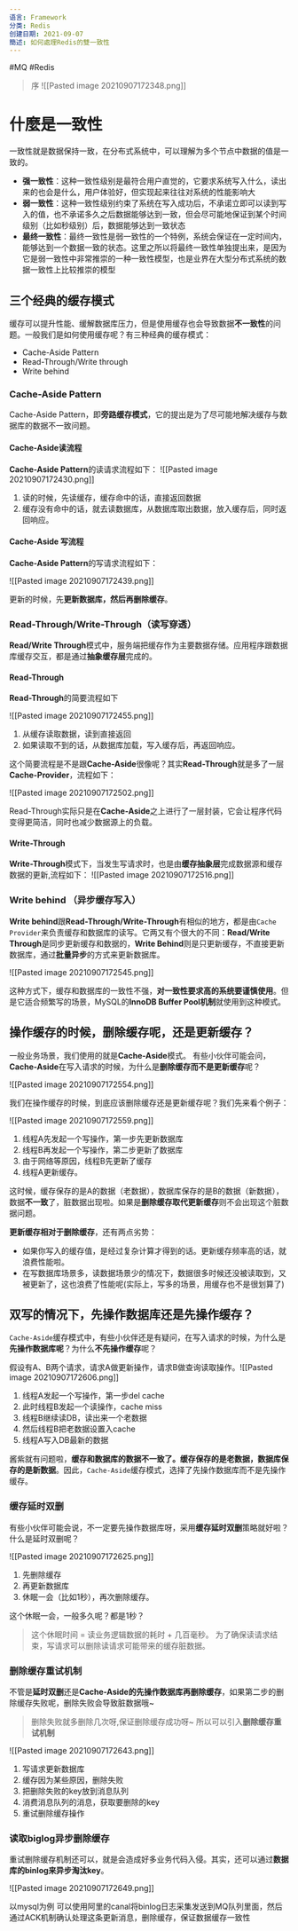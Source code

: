 ```yaml
---
语言: Framework
分类: Redis
创建日期: 2021-09-07
簡述: 如何處理Redis的雙一致性
---
```

#MQ #Redis

> 序
![[Pasted image 20210907172348.png]]

# 什麼是一致性
一致性就是数据保持一致，在分布式系统中，可以理解为多个节点中数据的值是一致的。

-   **强一致性**：这种一致性级别是最符合用户直觉的，它要求系统写入什么，读出来的也会是什么，用户体验好，但实现起来往往对系统的性能影响大
-   **弱一致性**：这种一致性级别约束了系统在写入成功后，不承诺立即可以读到写入的值，也不承诺多久之后数据能够达到一致，但会尽可能地保证到某个时间级别（比如秒级别）后，数据能够达到一致状态
-   **最终一致性**：最终一致性是弱一致性的一个特例，系统会保证在一定时间内，能够达到一个数据一致的状态。这里之所以将最终一致性单独提出来，是因为它是弱一致性中非常推崇的一种一致性模型，也是业界在大型分布式系统的数据一致性上比较推崇的模型

## 三个经典的缓存模式

缓存可以提升性能、缓解数据库压力，但是使用缓存也会导致数据**不一致性**的问题。一般我们是如何使用缓存呢？有三种经典的缓存模式：

-   Cache-Aside Pattern
-   Read-Through/Write through
-   Write behind

### Cache-Aside Pattern

Cache-Aside Pattern，即**旁路缓存模式**，它的提出是为了尽可能地解决缓存与数据库的数据不一致问题。

#### Cache-Aside读流程

**Cache-Aside Pattern**的读请求流程如下：
![[Pasted image 20210907172430.png]]

1.  读的时候，先读缓存，缓存命中的话，直接返回数据
2.  缓存没有命中的话，就去读数据库，从数据库取出数据，放入缓存后，同时返回响应。

#### Cache-Aside 写流程

**Cache-Aside Pattern**的写请求流程如下：

![[Pasted image 20210907172439.png]]

更新的时候，先**更新数据库，然后再删除缓存**。

### Read-Through/Write-Through（读写穿透）

**Read/Write Through**模式中，服务端把缓存作为主要数据存储。应用程序跟数据库缓存交互，都是通过**抽象缓存层**完成的。

#### Read-Through

**Read-Through**的简要流程如下

![[Pasted image 20210907172455.png]]

1.  从缓存读取数据，读到直接返回
2.  如果读取不到的话，从数据库加载，写入缓存后，再返回响应。

这个简要流程是不是跟**Cache-Aside**很像呢？其实**Read-Through**就是多了一层**Cache-Provider**，流程如下：

![[Pasted image 20210907172502.png]]

Read-Through实际只是在**Cache-Aside**之上进行了一层封装，它会让程序代码变得更简洁，同时也减少数据源上的负载。

#### Write-Through

**Write-Through**模式下，当发生写请求时，也是由**缓存抽象层**完成数据源和缓存数据的更新,流程如下： 
![[Pasted image 20210907172516.png]]

### Write behind （异步缓存写入）

**Write behind**跟**Read-Through/Write-Through**有相似的地方，都是由`Cache Provider`来负责缓存和数据库的读写。它两又有个很大的不同：**Read/Write Through**是同步更新缓存和数据的，**Write Behind**则是只更新缓存，不直接更新数据库，通过**批量异步**的方式来更新数据库。

![[Pasted image 20210907172545.png]]

这种方式下，缓存和数据库的一致性不强，**对一致性要求高的系统要谨慎使用**。但是它适合频繁写的场景，MySQL的**InnoDB Buffer Pool机制**就使用到这种模式。

## 操作缓存的时候，删除缓存呢，还是更新缓存？

一般业务场景，我们使用的就是**Cache-Aside**模式。 有些小伙伴可能会问， **Cache-Aside**在写入请求的时候，为什么是**删除缓存而不是更新缓存**呢？

![[Pasted image 20210907172554.png]]

我们在操作缓存的时候，到底应该删除缓存还是更新缓存呢？我们先来看个例子：

![[Pasted image 20210907172559.png]]

1.  线程A先发起一个写操作，第一步先更新数据库
2.  线程B再发起一个写操作，第二步更新了数据库
3.  由于网络等原因，线程B先更新了缓存
4.  线程A更新缓存。

这时候，缓存保存的是A的数据（老数据），数据库保存的是B的数据（新数据），数据**不一致**了，脏数据出现啦。如果是**删除缓存取代更新缓存**则不会出现这个脏数据问题。

**更新缓存相对于删除缓存**，还有两点劣势：

-   如果你写入的缓存值，是经过复杂计算才得到的话。更新缓存频率高的话，就浪费性能啦。
-   在写数据库场景多，读数据场景少的情况下，数据很多时候还没被读取到，又被更新了，这也浪费了性能呢(实际上，写多的场景，用缓存也不是很划算了)

## 双写的情况下，先操作数据库还是先操作缓存？

`Cache-Aside`缓存模式中，有些小伙伴还是有疑问，在写入请求的时候，为什么是**先操作数据库呢**？为什么**不先操作缓存**呢？

假设有A、B两个请求，请求A做更新操作，请求B做查询读取操作。![[Pasted image 20210907172606.png]]

1.  线程A发起一个写操作，第一步del cache
2.  此时线程B发起一个读操作，cache miss
3.  线程B继续读DB，读出来一个老数据
4.  然后线程B把老数据设置入cache
5.  线程A写入DB最新的数据

酱紫就有问题啦，**缓存和数据库的数据不一致了。缓存保存的是老数据，数据库保存的是新数据**。因此，`Cache-Aside`缓存模式，选择了先操作数据库而不是先操作缓存。

### 缓存延时双删

有些小伙伴可能会说，不一定要先操作数据库呀，采用**缓存延时双删**策略就好啦？什么是延时双删呢？

![[Pasted image 20210907172625.png]]

1.  先删除缓存
2.  再更新数据库
3.  休眠一会（比如1秒），再次删除缓存。

这个休眠一会，一般多久呢？都是1秒？

> 这个休眠时间 = 读业务逻辑数据的耗时 + 几百毫秒。 为了确保读请求结束，写请求可以删除读请求可能带来的缓存脏数据。

### 删除缓存重试机制

不管是**延时双删**还是**Cache-Aside的先操作数据库再删除缓存**，如果第二步的删除缓存失败呢，删除失败会导致脏数据哦~

> 删除失败就多删除几次呀,保证删除缓存成功呀~ 所以可以引入**删除缓存重试机制**

![[Pasted image 20210907172643.png]]

1.  写请求更新数据库
2.  缓存因为某些原因，删除失败
3.  把删除失败的key放到消息队列
4.  消费消息队列的消息，获取要删除的key
5.  重试删除缓存操作

### 读取biglog异步删除缓存

重试删除缓存机制还可以，就是会造成好多业务代码入侵。其实，还可以通过**数据库的binlog来异步淘汰key**。

![[Pasted image 20210907172649.png]]

以mysql为例 可以使用阿里的canal将binlog日志采集发送到MQ队列里面，然后通过ACK机制确认处理这条更新消息，删除缓存，保证数据缓存一致性
